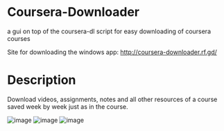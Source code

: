 # Coursera-Downloader

a gui on top of the coursera-dl script for easy downloading of coursera courses

Site for downloading the windows app: http://coursera-downloader.rf.gd/

# Description

Download videos, assignments, notes and all other resources of a course saved week by week just as in the course.

![image](https://github.com/touhid314/Coursera-Downloader/assets/69526008/be86a9bd-f984-472a-bb71-75e6eb7d162d)
![image](https://github.com/touhid314/Coursera-Downloader/assets/69526008/6b210f4e-837e-489d-83b9-6c6940cae660)
![image](https://github.com/touhid314/Coursera-Downloader/assets/69526008/13a145e5-3c28-4630-bce0-32267fc3a690)
